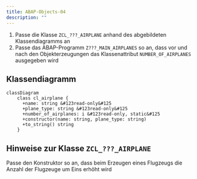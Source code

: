 ```yaml
---
title: ABAP-Objects-04
description: ""
---
```


1. Passe die Klasse `ZCL_???_AIRPLANE` anhand des abgebildeten Klassendiagramms an
2. Passe das ABAP-Programm `Z???_MAIN_AIRPLANES` so an, dass vor und nach den Objekterzeugungen das Klassenattribut `NUMBER_OF_AIRPLANES` ausgegeben wird

## Klassendiagramm

```mermaid
classDiagram
    class cl_airplane {
      +name: string &#123read-only&#125
      +plane_type: string &#123read-only&#125
      +number_of_airplanes: i &#123read-only, static&#125
      +constructor(name: string, plane_type: string)
      +to_string() string
    }
```

## Hinweise zur Klasse `ZCL_???_AIRPLANE`

Passe den Konstruktor so an, dass beim Erzeugen eines Flugzeugs die Anzahl der Flugzeuge um Eins erhöht wird
